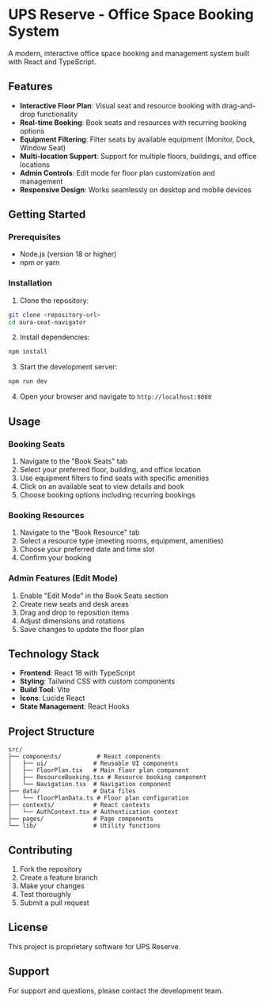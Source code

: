 # UPS Reserve - Office Space Booking System

A modern, interactive office space booking and management system built with React and TypeScript.

## Features

- **Interactive Floor Plan**: Visual seat and resource booking with drag-and-drop functionality
- **Real-time Booking**: Book seats and resources with recurring booking options
- **Equipment Filtering**: Filter seats by available equipment (Monitor, Dock, Window Seat)
- **Multi-location Support**: Support for multiple floors, buildings, and office locations
- **Admin Controls**: Edit mode for floor plan customization and management
- **Responsive Design**: Works seamlessly on desktop and mobile devices

## Getting Started

### Prerequisites

- Node.js (version 18 or higher)
- npm or yarn

### Installation

1. Clone the repository:
```bash
git clone <repository-url>
cd aura-seat-navigator
```

2. Install dependencies:
```bash
npm install
```

3. Start the development server:
```bash
npm run dev
```

4. Open your browser and navigate to `http://localhost:8080`

## Usage

### Booking Seats
1. Navigate to the "Book Seats" tab
2. Select your preferred floor, building, and office location
3. Use equipment filters to find seats with specific amenities
4. Click on an available seat to view details and book
5. Choose booking options including recurring bookings

### Booking Resources
1. Navigate to the "Book Resource" tab
2. Select a resource type (meeting rooms, equipment, amenities)
3. Choose your preferred date and time slot
4. Confirm your booking

### Admin Features (Edit Mode)
1. Enable "Edit Mode" in the Book Seats section
2. Create new seats and desk areas
3. Drag and drop to reposition items
4. Adjust dimensions and rotations
5. Save changes to update the floor plan

## Technology Stack

- **Frontend**: React 18 with TypeScript
- **Styling**: Tailwind CSS with custom components
- **Build Tool**: Vite
- **Icons**: Lucide React
- **State Management**: React Hooks

## Project Structure

```
src/
├── components/          # React components
│   ├── ui/             # Reusable UI components
│   ├── FloorPlan.tsx   # Main floor plan component
│   ├── ResourceBooking.tsx # Resource booking component
│   └── Navigation.tsx  # Navigation component
├── data/               # Data files
│   └── floorPlanData.ts # Floor plan configuration
├── contexts/           # React contexts
│   └── AuthContext.tsx # Authentication context
├── pages/              # Page components
└── lib/                # Utility functions
```

## Contributing

1. Fork the repository
2. Create a feature branch
3. Make your changes
4. Test thoroughly
5. Submit a pull request

## License

This project is proprietary software for UPS Reserve.

## Support

For support and questions, please contact the development team.
